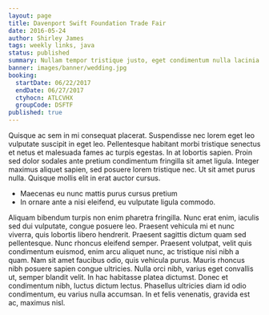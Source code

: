 ```yaml
---
layout: page
title: Davenport Swift Foundation Trade Fair
date: 2016-05-24
author: Shirley James
tags: weekly links, java
status: published
summary: Nullam tempor tristique justo, eget condimentum nulla lacinia sit amet.
banner: images/banner/wedding.jpg
booking:
  startDate: 06/22/2017
  endDate: 06/27/2017
  ctyhocn: ATLCVHX
  groupCode: DSFTF
published: true
---
```

Quisque ac sem in mi consequat placerat. Suspendisse nec lorem eget leo vulputate suscipit in eget leo. Pellentesque habitant morbi tristique senectus et netus et malesuada fames ac turpis egestas. In at lobortis sapien. Proin sed dolor sodales ante pretium condimentum fringilla sit amet ligula. Integer maximus aliquet sapien, sed posuere lorem tristique nec. Ut sit amet purus nulla. Quisque mollis elit in erat auctor cursus.

* Maecenas eu nunc mattis purus cursus pretium
* In ornare ante a nisi eleifend, eu vulputate ligula commodo.

Aliquam bibendum turpis non enim pharetra fringilla. Nunc erat enim, iaculis sed dui vulputate, congue posuere leo. Praesent vehicula mi et nunc viverra, quis lobortis libero hendrerit. Praesent sagittis dictum quam sed pellentesque. Nunc rhoncus eleifend semper. Praesent volutpat, velit quis condimentum euismod, enim arcu aliquet nunc, ac tristique nisi nibh a quam. Nam sit amet faucibus odio, quis vehicula purus. Mauris rhoncus nibh posuere sapien congue ultricies. Nulla orci nibh, varius eget convallis ut, semper blandit velit. In hac habitasse platea dictumst. Donec et condimentum nibh, luctus dictum lectus. Phasellus ultricies diam id odio condimentum, eu varius nulla accumsan. In et felis venenatis, gravida est ac, maximus nisl.
